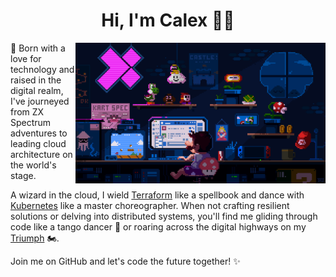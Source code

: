 <h1 align="center">Hi, I'm Calex 👋🤘</h1>

<img align="right" alt="GIF" src="https://raw.githubusercontent.com/calexandre/calexandre/main/mario.gif" width="400px"/>

🚀 Born with a love for technology and raised in the digital realm, I've journeyed from ZX Spectrum adventures to leading cloud architecture on the world's stage. 

A wizard in the cloud, I wield [Terraform](https://www.terraform.io/) like a spellbook and dance with [Kubernetes](https://kubernetes.io/) like a master choreographer. When not crafting resilient solutions or delving into distributed systems, you'll find me gliding through code like a tango dancer 💃 or roaring across the digital highways on my [Triumph](https://www.triumphmotorcycles.pt/) 🏍️.

Join me on GitHub and let's code the future together! ✨

<!--
**calexandre/calexandre** is a ✨ _special_ ✨ repository because its `README.md` (this file) appears on your GitHub profile.

Here are some ideas to get you started:

- 🔭 I’m currently working on ...
- 🌱 I’m currently learning ...
- 👯 I’m looking to collaborate on ...
- 🤔 I’m looking for help with ...
- 💬 Ask me about ...
- 📫 How to reach me: ...
- 😄 Pronouns: ...
- ⚡ Fun fact: ...
-->
